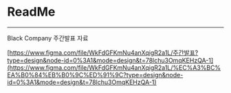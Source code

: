 # ReadMe

---

Black Company 주간발표 자료

[https://www.figma.com/file/WkFdGFKmNu4anXqigR2a1L/주간발표?type=design&node-id=0%3A1&mode=design&t=78lchu3OmqKEHzQA-1](https://www.figma.com/file/WkFdGFKmNu4anXqigR2a1L/%EC%A3%BC%EA%B0%84%EB%B0%9C%ED%91%9C?type=design&node-id=0%3A1&mode=design&t=78lchu3OmqKEHzQA-1)